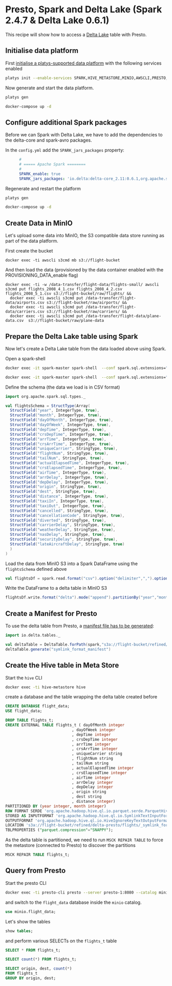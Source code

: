 # Presto, Spark and Delta Lake (Spark 2.4.7 & Delta Lake 0.6.1)

This recipe will show how to access a [Delta Lake](http://delta.io) table with Presto.

## Initialise data platform

First [initialise a platys-supported data platform](../documentation/getting-started.md) with the following services enabled

```bash
platys init --enable-services SPARK,HIVE_METASTORE,MINIO,AWSCLI,PRESTO,PROVISIONING_DATA -s trivadis/platys-modern-data-platform -w 1.10.0
```

Now generate and start the data platform. 

```bash
platys gen

docker-compose up -d
```

## Configure additional Spark packages

Before we can Spark with Delta Lake, we have to add the dependencies to the delta-core and spark-avro packages.

In the `config.yml` add the `SPARK_jars_packages` property:

```yaml
      #
      # ===== Apache Spark ========
      #
      SPARK_enable: true
      SPARK_jars_packages: 'io.delta:delta-core_2.11:0.6.1,org.apache.spark:spark-avro_2.11:2.4.7'
```

Regenerate and restart the platform

```bash
platys gen

docker-compose up -d
```

## Create Data in MinIO

Let's upload some data into MinIO, the S3 compatible data store running as part of the data platform.

First create the bucket

```
docker exec -ti awscli s3cmd mb s3://flight-bucket
```

And then load the data (provisioned by the data container enabled with the PROVISIONING_DATA_enable flag)

```
docker exec -ti -w /data-transfer/flight-data/flights-small/ awscli s3cmd put flights_2008_4_1.csv flights_2008_4_2.csv flights_2008_5_1.csv s3://flight-bucket/raw/flights/ && 
  docker exec -ti awscli s3cmd put /data-transfer/flight-data/airports.csv s3://flight-bucket/raw/airports/ && 
  docker exec -ti awscli s3cmd put /data-transfer/flight-data/carriers.csv s3://flight-bucket/raw/carriers/ &&
  docker exec -ti awscli s3cmd put /data-transfer/flight-data/plane-data.csv  s3://flight-bucket/raw/plane-data
```

## Prepare the Delta Lake table using Spark

Now let's create a Delta Lake table from the data loaded above using Spark. 

Open a spark-shell

```bash
docker exec -it spark-master spark-shell  --conf spark.sql.extensions="io.delta.sql.DeltaSparkSessionExtension" --conf spark.sql.catalog.spark_catalog="org.apache.spark.sql.delta.catalog.DeltaCatalog"
```

```bash
docker exec -it spark-master spark-shell  --conf spark.sql.extensions="io.delta.sql.DeltaSparkSessionExtension" --conf spark.sql.catalog.spark_catalog="org.apache.spark.sql.delta.catalog.DeltaCatalog" --conf spark.hadoop.fs.s3a.endpoint=http://minio:9000 --conf spark.hadoop.fs.s3a.access.key=V42FCGRVMK24JJ8DHUYG --conf spark.hadoop.fs.s3a.secret.key=bKhWxVF3kQoLY9kFmt91l+tDrEoZjqnWXzY9Eza --conf spark.hadoop.fs.s3a.path.style.access=true --conf spark.hadoop.fs.s3a.impl=org.apache.hadoop.fs.s3a.S3AFileSystem
```

Define the schema (the data we load is in CSV format)

```scala
import org.apache.spark.sql.types._

val flightsSchema = StructType(Array(
  StructField("year", IntegerType, true),
  StructField("month", IntegerType, true),
  StructField("dayOfMonth", IntegerType, true),
  StructField("dayOfWeek", IntegerType, true),
  StructField("depTime", IntegerType, true),
  StructField("crsDepTime", IntegerType, true),
  StructField("arrTime", IntegerType, true),
  StructField("crsArrTime", IntegerType, true),
  StructField("uniqueCarrier", StringType, true),
  StructField("flightNum", StringType, true),
  StructField("tailNum", StringType, true),
  StructField("actualElapsedTime", IntegerType, true),
  StructField("crsElapsedTime", IntegerType, true),
  StructField("airTime", IntegerType, true),
  StructField("arrDelay", IntegerType, true),
  StructField("depDelay", IntegerType, true),
  StructField("origin", StringType, true),
  StructField("dest", StringType, true),
  StructField("distance", IntegerType, true),
  StructField("taxiIn", IntegerType, true),
  StructField("taxiOut", IntegerType, true),
  StructField("cancelled", StringType, true),
  StructField("cancellationCode", StringType, true),
  StructField("diverted", StringType, true),
  StructField("carrierDelay", StringType, true),
  StructField("weatherDelay", StringType, true),
  StructField("nasDelay", StringType, true),
  StructField("securityDelay", StringType, true),
  StructField("lateAircraftDelay", StringType, true)
  )
)
```

Load the data from MinIO S3 into a Spark DataFrame using the `flightsSchema` defined above

```scala
val flightsDf = spark.read.format("csv").option("delimiter",",").option("header", "false").schema(flightsSchema).load("s3a://flight-bucket/raw/flights/flights_2008_5_1.csv")
```

Write the DataFrame to a delta table in MinIO S3

```scala
flightsDf.write.format("delta").mode("append").partitionBy("year","month").save("s3a://flight-bucket/refined/delta-presto/flights")
```

## Create a Manifest for Presto

To use the delta table from Presto, a [manifest file has to be generated](https://docs.delta.io/latest/presto-integration.html):

```scala
import io.delta.tables._

val deltaTable = DeltaTable.forPath(spark,"s3a://flight-bucket/refined/delta-presto/flights")
deltaTable.generate("symlink_format_manifest")
```

## Create the Hive table in Meta Store

Start the `hive` CLI

```bash
docker exec -ti hive-metastore hive
```

create a database and the table wrapping the delta table created before

```sql
CREATE DATABASE flight_data;
USE flight_data;

DROP TABLE flights_t;
CREATE EXTERNAL TABLE flights_t ( dayOfMonth integer
                             , dayOfWeek integer
                             , depTime integer
                             , crsDepTime integer
                             , arrTime integer
                             , crsArrTime integer
                             , uniqueCarrier string
                             , flightNum string
                             , tailNum string
                             , actualElapsedTime integer
                             , crsElapsedTime integer
                             , airTime integer
                             , arrDelay integer
                             , depDelay integer
                             , origin string
                             , dest string
                             , distance integer) 
PARTITIONED BY (year integer, month integer)
ROW FORMAT SERDE 'org.apache.hadoop.hive.ql.io.parquet.serde.ParquetHiveSerDe'                       
STORED AS INPUTFORMAT 'org.apache.hadoop.hive.ql.io.SymlinkTextInputFormat'
OUTPUTFORMAT 'org.apache.hadoop.hive.ql.io.HiveIgnoreKeyTextOutputFormat'
LOCATION 's3a://flight-bucket/refined/delta-presto/flights/_symlink_format_manifest/'
TBLPROPERTIES ("parquet.compression"="SNAPPY");
```

As the delta table is partitioned, we need to run `MSCK REPAIR TABLE` to force the metastore (connected to Presto) to discover the partitions

```sql
MSCK REPAIR TABLE flights_t;
```

## Query from Presto

Start the presto CLI

```bash
docker exec -ti presto-cli presto --server presto-1:8080 --catalog minio
```

and switch to the `flight_data` database inside the `minio` catalog.

```sql
use minio.flight_data;
```

Let's show the tables

```sql
show tables;
```

and perform various SELECTs on the `flights_t` table

```sql
SELECT * FROM flights_t;
```

```sql
SELECT count(*) FROM flights_t;
```

```sql
SELECT origin, dest, count(*) 
FROM flights_t
GROUP BY origin, dest;
```






